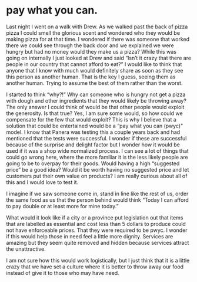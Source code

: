 # pay what you can.

Last night I went on a walk with Drew. As we walked past the back of pizza pizza I could smell the glorious scent and wondered who they would be making pizza for at that time. I wondered if there was someone that worked there we could see through the back door and we explained we were hungry but had no money would they make us a pizza? While this was going on internally I just looked at Drew and said “Isn’t it crazy that there are people in our country that cannot afford to eat?” I would like to think that anyone that I know with much would definitely share as soon as they see this person as another human. That is the key I guess, seeing them as another human. Trying to assume the best of them rather than the worst.

I started to think “why?!” Why can someone who is hungry not get a pizza with dough and other ingredients that they would likely be throwing away? The only answer I could think of would be that other people would exploit the generosity. Is that true? Yes, I am sure some would, so how could we compensate for the few that would exploit? This is why I believe that a solution that could be entertained would be a “pay what you can (pwyc)" model. I know that Panera was testing this a couple years back and had mentioned that the tests were successful. I wonder if these are successful because of the surprise and delight factor but I wonder how it would be used if it was a shop wide normalized process. I can see a lot of things that could go wrong here, where the more familiar it is the less likely people are going to be to overpay for their goods. Would having a high “suggested price” be a good idea? Would it be worth having no suggested price and let customers put their own value on products? I am really curious about all of this and I would love to test it.

I imagine if we saw someone come in, stand in line like the rest of us, order the same food as us that the person behind would think “Today I can afford to pay double or at least more for mine today.”

What would it look like if a city or a province put legislation out that items that are labelled as essential and cost less than 5 dollars to produce could not have enforceable prices. That they were required to be pwyc. I wonder if this would help those in need feel a little more dignity. Services are amazing but they seem quite removed and hidden because services attract the unattractive.

I am not sure how this would work logistically, but I just think that it is a little crazy that we have set a culture where it is better to throw away our food instead of give it to those who may have need.
